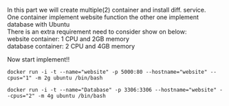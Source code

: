In this part we will create multiple(2) container and install diff. service.<br>
One container implement website function the other one implement database with Ubuntu<br>
There is an extra requirement need to consider show on below:<br>
website container: 1 CPU and 2GB memory <br>
database container: 2 CPU and 4GB memory <br>

Now start implement!!<br>
```
docker run -i -t --name="website" -p 5000:80 --hostname="website" --cpus="1" -m 2g ubuntu /bin/bash
```
```
docker run -i -t --name="Database" -p 3306:3306 --hostname="website" --cpus="2" -m 4g ubuntu /bin/bash
```
